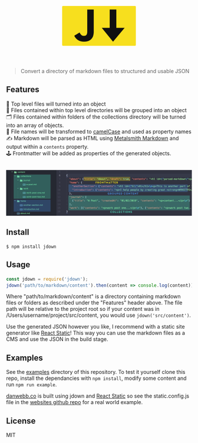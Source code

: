 <h1 align="center">
	<br>
	<br>
	<img width="200" src="https://raw.githubusercontent.com/DanWebb/jdown/2b4d38b7c56103a38b74c4c49ad8e6f576744c26/media/logo.png" alt="chalk">
	<br>
	<br>
</h1>

> Convert a directory of markdown files to structured and usable JSON

## Features
📄 Top level files will turned into an object  
📁 Files contained within top level directories will be grouped into an object  
🗂 Files contained within folders of the collections directory will be turned into an array of objects.  
🐫 File names will be transformed to [camelCase](https://github.com/sindresorhus/camelcase) and used as property names  
✍️ Markdown will be parsed as HTML using [Metalsmith Markdown](https://github.com/segmentio/metalsmith-markdown) and output within a `contents` property.  
🕹 Frontmatter will be added as properties of the generated objects.

<br>
<img src="https://raw.githubusercontent.com/DanWebb/jdown/2b4d38b7c56103a38b74c4c49ad8e6f576744c26/media/example.jpg" alt="" width="900">

## Install

```console
$ npm install jdown
```

## Usage

```js
const jdown = require('jdown');
jdown('path/to/markdown/content').then(content => console.log(content));
```

Where "path/to/markdown/content" is a directory containing markdown files or folders as described under the "Features" header above. The file path will be relative to the project root so if your content was in /Users/username/project/src/content, you would use `jdown('src/content')`.

Use the generated JSON however you like, I recommend with a static site generator like [React Static](https://github.com/nozzle/react-static)! This way you can use the markdown files as a CMS and use the JSON in the build stage.

## Examples

See the [examples](example/) directory of this repository. To test it yourself clone this repo, install the dependancies with `npm install`, modify some content and run `npm run example`.

[danwebb.co](https://danwebb.co) is built using jdown and [React Static](https://github.com/nozzle/react-static) so see the static.config.js file in the [websites github repo](https://github.com/DanWebb/danwebb.co) for a real world example.

## License

MIT
